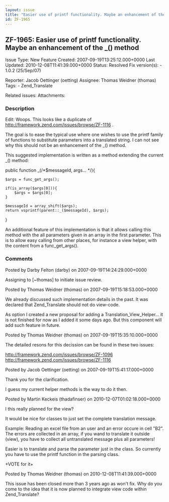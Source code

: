 ```yaml
---
layout: issue
title: "Easier use of printf functionality. Maybe an enhancement of the _() method"
id: ZF-1965
---
```


ZF-1965: Easier use of printf functionality. Maybe an enhancement of the \_() method
------------------------------------------------------------------------------------

 Issue Type: New Feature Created: 2007-09-19T13:25:12.000+0000 Last Updated: 2010-12-08T11:41:39.000+0000 Status: Resolved Fix version(s): - 1.0.2 (25/Sep/07)
 
 Reporter:  Jacob Oettinger (oetting)  Assignee:  Thomas Weidner (thomas)  Tags: - Zend\_Translate
 
 Related issues: 
 Attachments: 
### Description

Edit: Woops. This looks like a duplicate of <http://framework.zend.com/issues/browse/ZF-1116> .

The goal is to ease the typical use where one wishes to use the printf family of functions to substitute parameters into a translated string. I can not see why this should not be an enhancement of the \_() method.

This suggested implementation is written as a method extending the current \_() method:

public function \_(/\*$messageId, args... \*/){

 
    $args = func_get_args();
    
    if(is_array($args[0])){
        $args = $args[0];   
    }
    
    $messageId = array_shift($args);        
    return vsprintf(parent::_($messageId), $args);


}

An additional feature of this implementation is that it allows calling this method with the all parameters given in an array in the first parameter. This is to allow easy calling from other places, for instance a view helper, with the content from a func\_get\_args().

 

 

### Comments

Posted by Darby Felton (darby) on 2007-09-19T14:24:29.000+0000

Assigning to [~thomas] to initiate issue review.

 

 

Posted by Thomas Weidner (thomas) on 2007-09-19T15:18:53.000+0000

We already discussed such implementation details in the past. It was declared that Zend\_Translate should not do view-code.

As option I created a new proposal for adding a Translation\_View\_Helper... it is not finished for now as I added it some days ago. But this component will add such feature in future.

 

 

Posted by Thomas Weidner (thomas) on 2007-09-19T15:35:10.000+0000

The detailed resons for this decission can be found in these two issues:

<http://framework.zend.com/issues/browse/ZF-1096> <http://framework.zend.com/issues/browse/ZF-1116>

 

 

Posted by Jacob Oettinger (oetting) on 2007-09-19T15:41:17.000+0000

Thank you for the clarification.

I guess my current helper methods is the way to do it then.

 

 

Posted by Martin Keckeis (thadafinser) on 2010-12-07T01:02:18.000+0000

I this really planned for the view?

It would be nice for classes to just set the complete translation message.

Example: Reading an excel file from an user and an error occure in cell "B2". The errors are collected in an array, if you wand to translate it outside (view), you have to collect all untranslated message plus all parameters!

Easier is to translate and parse the parameter just in the class. So currently you have to use the printf function in the parsing class.

+VOTE for it+

 

 

Posted by Thomas Weidner (thomas) on 2010-12-08T11:41:39.000+0000

This issue has been closed more than 3 years ago as won't fix. Why do you come to the idea that it is now planned to integrate view code within Zend\_Translate?

 

 